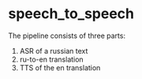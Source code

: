 # speech_to_speech

The pipeline consists of three parts:
1. ASR of a russian text
2. ru-to-en translation
3. TTS of the en translation
   
